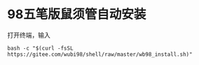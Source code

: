 # 98五笔版鼠须管自动安装


打开终端，输入

``````
bash -c "$(curl -fsSL https://gitee.com/wubi98/shell/raw/master/wb98_install.sh)"
``````
